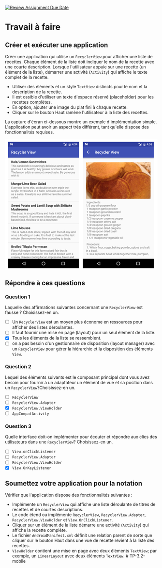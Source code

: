 [![Review Assignment Due Date](https://classroom.github.com/assets/deadline-readme-button-24ddc0f5d75046c5622901739e7c5dd533143b0c8e959d652212380cedb1ea36.svg)](https://classroom.github.com/a/Lm6vmKyQ)
# Travail à faire

## Créer et exécuter une application

Créer une application qui utilise un `RecyclerView` pour afficher une liste de recettes. Chaque élément de la liste doit indiquer le nom de la recette avec une courte description. Lorsque l'utilisateur appuie sur une recette (un élément de la liste), démarrer une activité (`Activity`) qui affiche le texte complet de la recette.

* Utiliser des éléments et un style `TextView` distincts pour le nom et la description de la recette.
* Il est ossible d'utiliser un texte d'espace réservé (placeholder) pour les recettes complètes.
* En option, ajouter une image du plat fini à chaque recette.
* Cliquer sur le bouton Haut ramène l'utilisateur à la liste des recettes.

La capture d'écran ci-dessous montre un exemple d'implémentation simple. L'application peut avoir un aspect très différent, tant qu'elle dispose des fonctionnalités requises.

![screenshot](./images/screenshot.png)

## Répondre à ces questions

### **Question 1**

Laquelle des affirmations suivantes concernant une `RecyclerView` est fausse ? Choisissez-en un.

- [ ] Un `RecyclerView` est un moyen plus économe en ressources pour afficher des listes déroulantes.
- [ ] Il faut fournir une mise en page (layout) pour un seul élément de la liste.
- [X] Tous les éléments de la liste se ressemblent.
- [ ] on a pas besoin d'un gestionnaire de disposition (layout manager) avec un `RecyclerView` pour gérer la hiérarchie et la disposition des éléments `View`.

### **Question 2**

Lequel des éléments suivants est le composant principal dont vous avez besoin pour fournir à un adaptateur un élément de vue et sa position dans un `RecyclerView`?Choisissez-en un.

- [ ] `RecyclerView`
- [ ] `RecyclerView.Adapter`
- [X] `RecyclerView.ViewHolder`
- [ ] `AppCompatActivity`

### **Question 3**

Quelle interface doit-on implémenter pour écouter et répondre aux clics des utilisateurs dans une `RecyclerView`? Choisissez-en un.

- [ ] `View.onClickListener`
- [ ] `RecyclerView.Adapter`
- [ ] `RecyclerView.ViewHolder`
- [X] `View.OnKeyListener`

## Soumettez votre application pour la notation

Vérifier que l'application dispose des fonctionnalités suivantes :

* Implémente un `RecyclerView` qui affiche une liste déroulante de titres de recettes et de courtes descriptions.
* Le code étend ou implémente `RecyclerView`, `RecyclerView.Adapter`, `RecyclerView.ViewHolder` et `View.OnClickListener`.
* Cliquer sur un élément de la liste démarre une activité (`Activity`) qui affiche la recette complète.
* Le fichier `AndroidManifest.xml` définit une relation parent de sorte que cliquer sur le bouton Haut dans une vue de recette revient à la liste des recettes.
* `ViewHolder` contient une mise en page avec deux éléments `TextView`; par exemple, un `LinearLayout` avec deux éléments `TextView`.
#   T P - 3 . 2 - m o b i l e 
 
 